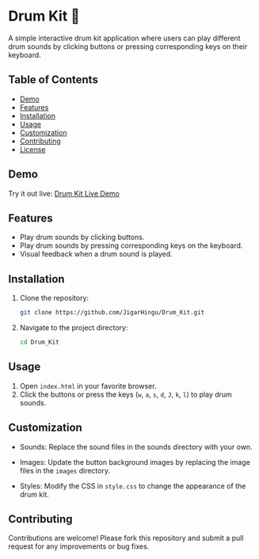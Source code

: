 # Drum Kit 🥁

A simple interactive drum kit application where users can play different drum sounds by clicking buttons or pressing corresponding keys on their keyboard.

## Table of Contents
- [Demo](#demo)
- [Features](#features)
- [Installation](#installation)
- [Usage](#usage)
- [Customization](#customization)
- [Contributing](#contributing)
- [License](#license)

## Demo

Try it out live: [Drum Kit Live Demo](https://example.com)

## Features

- Play drum sounds by clicking buttons.
- Play drum sounds by pressing corresponding keys on the keyboard.
- Visual feedback when a drum sound is played.

## Installation

1. Clone the repository:
    ```bash
    git clone https://github.com/JigarHingu/Drum_Kit.git
    ```
2. Navigate to the project directory:
    ```bash
    cd Drum_Kit
    ```

## Usage

1. Open `index.html` in your favorite browser.
2. Click the buttons or press the keys (`w`, `a`, `s`, `d`, `J`, `k`, `l`) to play drum sounds.

## Customization

- Sounds: Replace the sound files in the sounds directory with your own.

- Images: Update the button background images by replacing the image files in the `images` directory.

- Styles: Modify the CSS in `style.css` to change the appearance of the drum kit.

## Contributing

Contributions are welcome! Please fork this repository and submit a pull request for any improvements or bug fixes.